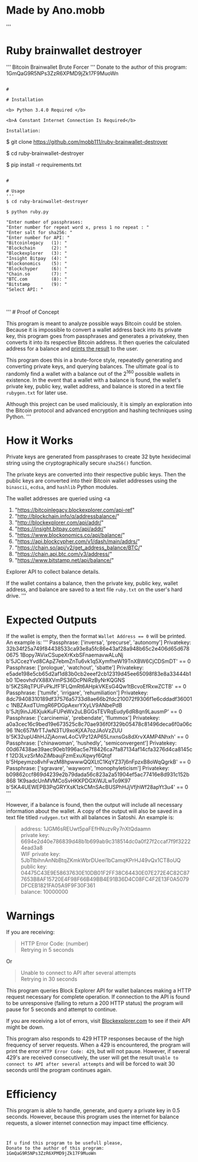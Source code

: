 
# Made by Ano.mobb

'''
# Ruby brainwallet destroyer
'''
Bitcoin Brainwallet Brute Forcer
'''
Donate to the author of this program: 1GmQaG9R5NPs3ZzR6XPMD9jZk17F9MuoWn
```

#

# Installation

<b> Python 3.4.0 Required </b> 

<b>A Constant Internet Connection Is Required</b>

Installation: 

```
$ git clone https://github.com/mobb111/ruby-brainwallet-destroyer

$ cd ruby-brainwallet-destroyer

$ pip install -r requirements.txt 
```

#

# Usage
'''
$ cd ruby-brainwallet-destroyer

$ python ruby.py

"Enter number of passphrases:
"Enter number for repeat word x, press 1 no repeat : "
"Enter salt for sha256: "
"Enter number for API: "
"Bitcoinlegacy   (1): "
"Blockchain      (2): "
"Blockexplorer   (3): "
"Insight Bitpay  (4): "
"Blockonomics    (5): "
"Blockchyper     (6): "
"Chain.so        (7): "
"BTC.com         (8): "
"Bitstamp        (9): "
"Select API: "


```
<br>
'''
# Proof of Concept

This program is meant to analyze possible ways Bitcoin could be stolen. Because it is impossible to convert a wallet address back into its private key, this program goes from passphrases and generates a privatekey, then converts it into its respective Bitcoin address. It then queries the calculated address for a balance and <a href="#expected-outputs">prints the result</a> to the user.

This program does this in a brute-force style, repeatedly generating and converting private keys, and querying balances. The ultimate goal is to randomly find a wallet with a balance out of the 2<sup>160</sup> possible wallets in existence. In the event that a wallet with a balance is found, the wallet's private key, public key, wallet address, and balance is stored in a text file `rubygen.txt` for later use.

Although this project can be used maliciously, it is simply an exploration into the Bitcoin protocol and advanced encryption and hashing techniques using Python.
'''

#

# How it Works

Private keys are generated from passphrases to create 32 byte hexidecimal string using the cryptographically secure `sha256()` function.

The private keys are converted into their respective public keys. Then the public keys are converted into their Bitcoin wallet addresses using the `binascii`, `ecdsa`, and `hashlib` Python modules.

The wallet addresses are queried using <a 

1) "https://bitcoinlegacy.blockexplorer.com/api-ref" 
2) "http://blockchain.info/q/addressbalance/"
3) "http://blockexplorer.com/api/addr/"
4) "https://insight.bitpay.com/api/addr/"
5) "https://www.blockonomics.co/api/balance/"
6) "https://api.blockcypher.com/v1/dash/main/addrs/"
7) "https://chain.so/api/v2/get_address_balance/BTC/"
8) "https://chain.api.btc.com/v3/address/"
9) "https://www.bitstamp.net/api/balance/"




Explorer API</a> to collect balance details.

If the wallet contains a balance, then the private key, public key, wallet address, and balance are saved to a text file `ruby.txt` on the user's hard drive.
'''


#

# Expected Outputs

If the wallet is empty, then the format `Wallet Address == 0` will be printed. An example is:
'''
Passphrase: ['inversa', 'precurse', 'autonomy']
Privatekey: 32b34f25a749f84438533ca93e8a5fc86e43af28a948b65c2e406d65d6780675
1Bopy7AVixCSupeXrKxbSFnaemavwALuNj  b'5JCcezYvd8CApZ7ebmZnTu6vk1q5XymfheW19TnXBW6CjCDSmDT'    == 0
Passphrase: ['prologue', 'watchout', 'sbatte']
Privatekey: e5ade198e5cb65d2af1d83b0cb2eeef2cb12319d45ee65098f83e8a33444b1b0
1DeovhdVX88XVmPS36DcPNiRzByNrKQGNS  b'5KZSRqTPUFvPkJfF1FLQmRt6AHpkVKEsG4Qw1tBcvoEfRxwZCTB'    == 0
Passphrase: ['tumife', 'irrigare', 'rehumiliation']
Privatekey: 8dc79408310189df37576a5733d8ae66b2fdc210072f9306f1e6cddadf36001c
1NBZAxdTUmgR6PDGpAexrYXyLV9ANbePdB  b'5Jtj9inJJ6XjukKuFUPeWx2uLBGGsTEVRqEudy6dR8qn9LausmP'    == 0
Passphrase: ['carcinemia', 'prebendate', 'flummox']
Privatekey: a0a3cec16c9bed19e673525c8c70ae936f0f329b05478c81496deca6f0a06c96
1Nc657MrTTJwN3TU9xoKjXA7ozJAoVzZUU  b'5K32upU4hHJZjAonwL4oCVPz12AP65LnxnsGs8dXrvXAMP4Nhxh'    == 0
Passphrase: ['chinawoman', 'hushedly', 'semiconvergent']
Privatekey: 00d67438ae39aec90eb1996ac5e7f8426ca7fa87134af14cfa3276d4ca8145cf
12D3LvzSrMoZiMbaujFzmExuXqwyf6Qtqf  b'5Hpeymzo8vhFwzM8hpwwwQQXLtC1KqYZ37j6nFpzxB8oWqQgrkB'    == 0
Passphrase: ['sgravare', 'wayworn', 'monophyleticism']
Privatekey: b09862ccf869d4239e2b79dada56c823a2a51904ef5ac77416e8d931c152b868
1K9sadcUnMVMCoSvHKKPDGXiWJLwTo9K97  b'5KA4UEWEPB3PqGRYXsK1zkCMnSAcBUSPhHJjVfjhWf28apYt3u4'    == 0
'''
 
However, if a balance is found, then the output will include all necessary information about the wallet. A copy of the output will also be saved in a text file titled `rudygen.txt` with all balances in Satoshi. An example is:

>address: 1JGM6sREUwt5paFEfHNuzvRy7nXtQdaamn<br>
>private key: 6694e2d40e786839d48b1b699ab9c318514dc0a0f27f2ccaf7f9f32224ead3a8<br>
>WIF private key: 5JbTtbihnAnNbBtqZKmkWbrDUeei1bCamqKPrHJ49vQx1CT8oUQ<br>
>public key: 04475C43E9E58637630E10DB01F2FF38C64430E07E272E4C82C877653B8AF15720E4F98F66B49BB4E91B36D4C08FC4F2E13F0A5079DFCEB1821FA05A9F9F30F361<br>
>balance: 10000000

#

# Warnings

If you are receiving: 

>HTTP Error Code: (number)<br/>
>Retrying in 5 seconds

Or

>Unable to connect to API after several attempts<br>
>Retrying in 30 seconds

This program queries Block Explorer API for wallet balances making a HTTP request necessary for complete operation. If connection to the API is found to be unresponsive (failing to return a 200 HTTP status) the program will pause for 5 seconds and attempt to continue.

If you are receiving a lot of errors, visit <a href="https://bitcoinlegacy.blockexplorer.com/">Blockexplorer.com</a> to see if their API might be down.

This program also responds to 429 HTTP responses because of the high frequency of server requests. When a 429 is encountered, the program will print the error `HTTP Error Code: 429`, but will not pause. However, if several 429's are received consecutively, the user will get the result `Unable to connect to API after several attempts` and will be forced to wait 30 seconds until the program continues again.

#

# Efficiency

This program is able to handle, generate, and query a private key in 0.5 seconds. However, because this program uses the internet for balance requests, a slower internet connection may impact time efficiency.

#

```
If u find this program to be usefull please,
Donate to the author of this program: 1GmQaG9R5NPs3ZzR6XPMD9jZk17F9MuoWn
```

#
